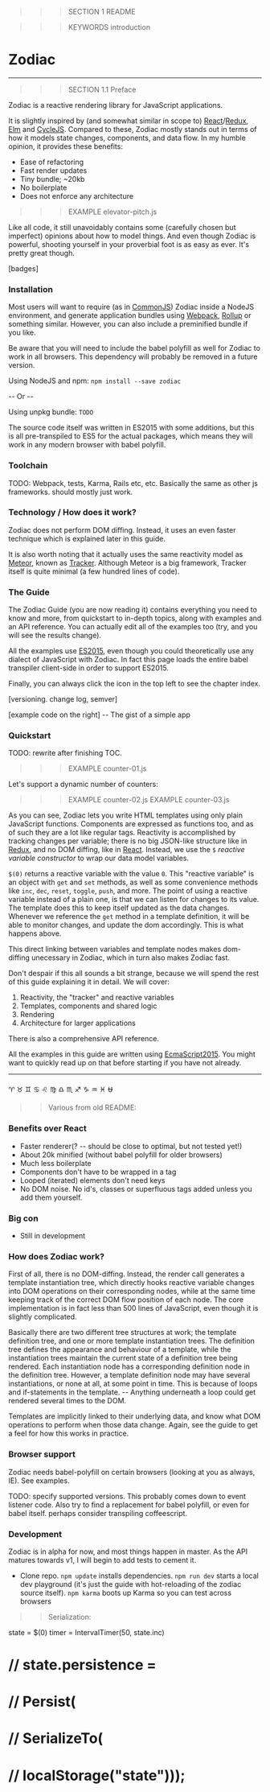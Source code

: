 
>>> SECTION 1 README

>>> KEYWORDS introduction

# Zodiac

---

>>> SECTION 1.1 Preface

Zodiac is a reactive rendering library for JavaScript applications.

It is slightly inspired by (and somewhat similar in scope to) [React](TODO)/[Redux](), [Elm](TODO) and [CycleJS](TODO). Compared to these, Zodiac mostly stands out in terms of how it models state changes, components, and data flow. In my humble opinion, it provides these benefits:

- Ease of refactoring
- Fast render updates
- Tiny bundle; ~20kb
- No boilerplate
- Does not enforce any architecture

>>> EXAMPLE elevator-pitch.js

Like all code, it still unavoidably contains some (carefully chosen but imperfect) opinions about how to model things. And even though Zodiac is powerful, shooting yourself in your proverbial foot is as easy as ever. It's pretty great though.

[badges]

### Installation

Most users will want to require (as in [CommonJS](TODO)) Zodiac inside a NodeJS environment, and generate application bundles using [Webpack](TODO), [Rollup](TODO) or something similar. However, you can also include a preminified bundle if you like.

Be aware that you will need to include the babel polyfill as well for Zodiac to work in all browsers. This dependency will probably be removed in a future version.

Using NodeJS and npm: `npm install --save zodiac`

-- Or --

Using unpkg bundle: `TODO`

The source code itself was written in ES2015 with some additions, but this is all pre-transpiled to ES5 for the actual packages, which means they will work in any modern browser with babel polyfill.

### Toolchain

TODO: Webpack, tests, Karma, Rails etc, etc. Basically the same as other js frameworks. should mostly just work.

### Technology / How does it work?

Zodiac does not perform DOM diffing. Instead, it uses an even faster technique which is explained later in this guide.

It is also worth noting that it actually uses the same reactivity model as [Meteor](TODO), known as [Tracker](TODO). Although Meteor is a big framework, Tracker itself is quite minimal (a few hundred lines of code).

### The Guide

The Zodiac Guide (you are now reading it) contains everything you need to know and more, from quickstart to in-depth topics, along with examples and an API reference. You can actually edit all of the examples too (try, and you will see the results change).

All the examples use [ES2015](TODO), even though you could theoretically use any dialect of JavaScript with Zodiac. In fact this page loads the entire babel transpiler client-side in order to support ES2015.

Finally, you can always click the icon in the top left to see the chapter index.

[versioning. change log, semver]

[example code on the right] -- The gist of a simple app



### Quickstart

TODO: rewrite after finishing TOC.

>>> EXAMPLE counter-01.js

Let's support a dynamic number of counters:

>>> EXAMPLE counter-02.js
>>> EXAMPLE counter-03.js


As you can see, Zodiac lets you write HTML templates using only plain JavaScript functions. Components are expressed as functions too, and as of such they are a lot like regular tags. Reactivity is accomplished by tracking changes per variable; there is no big JSON-like structure like in [Redux](TODO), and no DOM diffing, like in [React](TODO). Instead, we use the `$` *reactive variable constructor* to wrap our data model variables.

`$(0)` returns a reactive variable with the value `0`. This "reactive variable" is an object with `get` and `set` methods, as well as some convenience methods like `inc`, `dec`, `reset`, `toggle`, `push`, and more. The point of using a reactive variable instead of a plain one, is that we can listen for changes to its value. The template does this to keep itself updated as the data changes. Whenever we reference the `get` method in a template definition, it will be able to monitor changes, and update the dom accordingly. This is what happens above.

This direct linking between variables and template nodes makes dom-diffing unecessary in Zodiac, which in turn also makes Zodiac fast.

Don't despair if this all sounds a bit strange, because we will spend the rest of this guide explaining it in detail. We will cover:

1. Reactivity, the "tracker" and reactive variables
2. Templates, components and shared logic
3. Rendering
4. Architecture for larger applications

There is also a comprehensive API reference.

All the examples in this guide are written using [EcmaScript2015](TODO). You might want to quickly read up on that before starting if you have not already.

---
♈ ♉ ♊ ♋ ♌ ♍ ♎ ♏ ♐ ♑ ♒ ♓ ⛎


>> Various from old README:

### Benefits over React

- Faster renderer(? -- should be close to optimal, but not tested yet!)
- About 20k minified (without babel polyfill for older browsers)
- Much less boilerplate
- Components don't have to be wrapped in a tag
- Looped (iterated) elements don't need keys
- No DOM noise. No id's, classes or superfluous tags added unless you add them yourself.

### Big con

- Still in development

### How does Zodiac work?

First of all, there is no DOM-diffing. Instead, the render call generates a template instantiation tree, which directly hooks reactive variable changes into DOM operations on their corresponding nodes, while at the same time keeping track of the correct DOM flow position of each node. The core implementation is in fact less than 500 lines of JavaScript, even though it is slightly complicated.

Basically there are two different tree structures at work; the template definition tree, and one or more template instantiation trees. The definition tree defines the appearance and behaviour of a template, while the instantiation trees maintain the current state of a definition tree being rendered. Each instantiation node has a corresponding definition node in the definition tree. However, a template definition node may have several instantiations, or none at all, at some point in time. This is because of loops and if-statements in the template. -- Anything underneath a loop could get rendered several times to the DOM.

Templates are implicitly linked to their underlying data, and know what DOM operations to perform when those data change. Again, see the guide to get a feel for how this works in practice.

### Browser support

Zodiac needs babel-polyfill on certain browsers (looking at you as always, IE). See examples.

TODO: specify supported versions. This probably comes down to event listener code. Also try to find a replacement for babel polyfill, or even for babel itself. perhaps consider transpiling coffeescript.

### Development

Zodiac is in alpha for now, and most things happen in master. As the API matures towards v1, I will begin to add tests to cement it.

- Clone repo.
`npm update` installs dependencies.
`npm run dev` starts a local dev playground (it's just the guide with hot-reloading of the zodiac source itself).
`npm karma` boots up Karma so you can test across browsers



>> Serialization:

state  = $(0)
timer  = IntervalTimer(50, state.inc)

  # // state.persistence =
  # //   Persist(
  # //     SerializeTo(
  # //       localStorage("state")));
